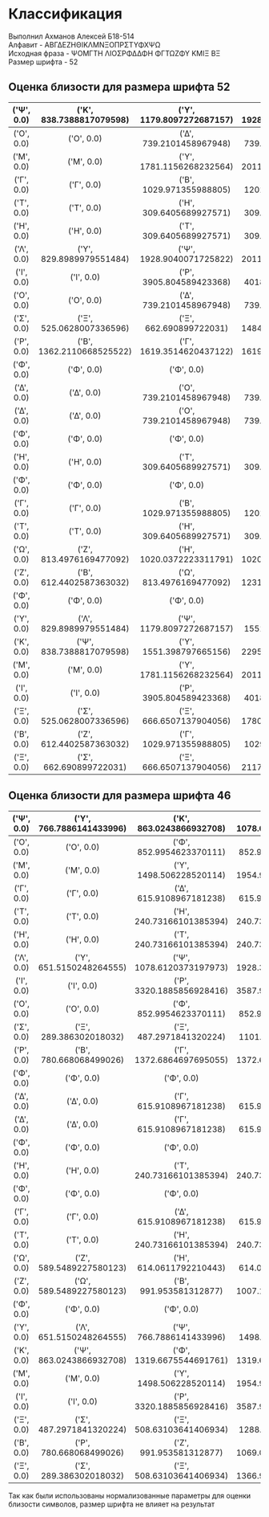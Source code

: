 



# Классификация
  
Выполнил Ахманов Алексей Б18-514  
Алфавит - AΒΓΔΕΖΗΘΙΚΛΜΝΞΟΠΡΣΤΥΦΧΨΩ  
Исходная фраза - ΨΟΜΓΤΗ ΛΙΟΣΡΦΔΔΦΗ ΦΓΤΩΖΦΥ ΚΜΙΞ ΒΞ  
Размер шрифта - 52
## Оценка близости для размера шрифта 52

|('Ψ', 0.0)|('Κ', 838.7388817079598)|('Υ', 1179.8097272687157)|('Λ', 1928.9040071725822)|('Τ', 2097.123676261921)|('Τ', 2097.123676261921)|('Φ', 2229.339948433058)|('Φ', 2229.339948433058)|('Φ', 2229.339948433058)|('Φ', 2229.339948433058)|('Η', 2366.1460915137377)|('Η', 2366.1460915137377)|('Μ', 2575.4267598445217)|('Μ', 2575.4267598445217)|('Δ', 2926.145704981164)|('Δ', 2926.145704981164)|('Ω', 3324.715604377829)|('Ο', 3453.2964135954157)|('Ο', 3453.2964135954157)|('Ζ', 4097.783288916891)|('Γ', 4195.961255050072)|('Γ', 4195.961255050072)|('Β', 4598.53550721087)|('Ξ', 5365.448100215762)|('Σ', 5402.464306392639)|('Ρ', 5766.650205625442)|('Ξ', 5987.1282162652515)|('Ι', 9459.572899461607)|('Ι', 9459.572899461607)|
| :---: | :---: | :---: | :---: | :---: | :---: | :---: | :---: | :---: | :---: | :---: | :---: | :---: | :---: | :---: | :---: | :---: | :---: | :---: | :---: | :---: | :---: | :---: | :---: | :---: | :---: | :---: | :---: | :---: |
|('Ο', 0.0)|('Ο', 0.0)|('Δ', 739.2101458967948)|('Δ', 739.2101458967948)|('Γ', 1201.551718190189)|('Γ', 1201.551718190189)|('Φ', 1228.572299407031)|('Φ', 1228.572299407031)|('Φ', 1228.572299407031)|('Φ', 1228.572299407031)|('Η', 1761.920292709571)|('Η', 1761.920292709571)|('Τ', 1763.868058017555)|('Τ', 1763.868058017555)|('Ω', 2053.1376499705066)|('Ζ', 2127.945316668155)|('Β', 2163.6597071388583)|('Ρ', 2735.5508976509886)|('Ψ', 3453.2964135954157)|('Σ', 3599.85188535468)|('Ξ', 3904.917432220396)|('Κ', 3905.116497176905)|('Ξ', 4255.07436939069)|('Υ', 4462.218693685325)|('Λ', 4928.190504234323)|('Μ', 6028.48116413253)|('Μ', 6028.48116413253)|('Ι', 6641.287225789028)|('Ι', 6641.287225789028)|
|('Μ', 0.0)|('Μ', 0.0)|('Υ', 1781.1156268232564)|('Λ', 2011.7199817680148)|('Κ', 2304.7918113705837)|('Ψ', 2575.4267598445217)|('Τ', 4560.9694686572775)|('Τ', 4560.9694686572775)|('Η', 4783.285156240234)|('Η', 4783.285156240234)|('Φ', 4802.87186662687)|('Φ', 4802.87186662687)|('Φ', 4802.87186662687)|('Φ', 4802.87186662687)|('Δ', 5479.080932951765)|('Δ', 5479.080932951765)|('Ω', 5612.421057450973)|('Ο', 6028.48116413253)|('Ο', 6028.48116413253)|('Ζ', 6423.646880219349)|('Γ', 6714.661363414461)|('Γ', 6714.661363414461)|('Β', 6982.6110016293915)|('Ξ', 7351.585877348068)|('Σ', 7515.427433501969)|('Ξ', 8013.121586957776)|('Ρ', 8235.433830062373)|('Ι', 11765.243235746224)|('Ι', 11765.243235746224)|
|('Γ', 0.0)|('Γ', 0.0)|('Β', 1029.971355988805)|('Ο', 1201.551718190189)|('Ο', 1201.551718190189)|('Ζ', 1231.4707783281874)|('Δ', 1304.7277891356916)|('Δ', 1304.7277891356916)|('Ω', 1613.651318063754)|('Ρ', 1619.3514620437122)|('Η', 1980.7838585572497)|('Η', 1980.7838585572497)|('Φ', 2069.8631540740075)|('Φ', 2069.8631540740075)|('Φ', 2069.8631540740075)|('Φ', 2069.8631540740075)|('Τ', 2160.8357144442675)|('Τ', 2160.8357144442675)|('Σ', 2512.656284962571)|('Ξ', 2890.1084239065276)|('Ξ', 3146.3944573181625)|('Ψ', 4195.961255050072)|('Κ', 4455.457243626801)|('Υ', 5309.7996686285205)|('Ι', 5497.313857555712)|('Ι', 5497.313857555712)|('Λ', 5876.618917659658)|('Μ', 6714.661363414461)|('Μ', 6714.661363414461)|
|('Τ', 0.0)|('Τ', 0.0)|('Η', 309.6405689927571)|('Η', 309.6405689927571)|('Φ', 837.5756399451021)|('Φ', 837.5756399451021)|('Φ', 837.5756399451021)|('Φ', 837.5756399451021)|('Δ', 1047.2424396549995)|('Δ', 1047.2424396549995)|('Ω', 1328.4491338876164)|('Ο', 1763.868058017555)|('Ο', 1763.868058017555)|('Ζ', 2033.3484243174964)|('Ψ', 2097.123676261921)|('Γ', 2160.8357144442675)|('Γ', 2160.8357144442675)|('Κ', 2295.2232973265895)|('Β', 2505.2642216895024)|('Υ', 3260.7030210523412)|('Σ', 3449.16256013452)|('Ξ', 3518.7999004239286)|('Ρ', 3684.073450410251)|('Λ', 3927.689052756559)|('Ξ', 4079.6726385778047)|('Μ', 4560.9694686572775)|('Μ', 4560.9694686572775)|('Ι', 7370.9721105215185)|('Ι', 7370.9721105215185)|
|('Η', 0.0)|('Η', 0.0)|('Τ', 309.6405689927571)|('Τ', 309.6405689927571)|('Ω', 1020.0372223311791)|('Δ', 1023.0837580248005)|('Δ', 1023.0837580248005)|('Φ', 1039.1151356045643)|('Φ', 1039.1151356045643)|('Φ', 1039.1151356045643)|('Φ', 1039.1151356045643)|('Ζ', 1740.4207798868804)|('Ο', 1761.920292709571)|('Ο', 1761.920292709571)|('Γ', 1980.7838585572497)|('Γ', 1980.7838585572497)|('Β', 2233.9318101343583)|('Ψ', 2366.1460915137377)|('Κ', 2494.2533339447286)|('Σ', 3141.5224434446827)|('Ξ', 3211.0652635902347)|('Ρ', 3452.1921513956277)|('Υ', 3538.3881297412363)|('Ξ', 3771.0884394900554)|('Λ', 4220.5064349971335)|('Μ', 4783.285156240234)|('Μ', 4783.285156240234)|('Ι', 7093.626968562301)|('Ι', 7093.626968562301)|
|('Λ', 0.0)|('Υ', 829.8989979551484)|('Ψ', 1928.9040071725822)|('Μ', 2011.7199817680148)|('Μ', 2011.7199817680148)|('Κ', 2381.211925102048)|('Φ', 3809.4478614214736)|('Φ', 3809.4478614214736)|('Φ', 3809.4478614214736)|('Φ', 3809.4478614214736)|('Τ', 3927.689052756559)|('Τ', 3927.689052756559)|('Η', 4220.5064349971335)|('Η', 4220.5064349971335)|('Δ', 4571.928475996685)|('Δ', 4571.928475996685)|('Ο', 4928.190504234323)|('Ο', 4928.190504234323)|('Ω', 5215.293613069821)|('Γ', 5876.618917659658)|('Γ', 5876.618917659658)|('Ζ', 5959.984353412656)|('Β', 6419.161210723213)|('Ξ', 7292.354915233214)|('Σ', 7315.468515036489)|('Ρ', 7489.798129548014)|('Ξ', 7909.4619607460645)|('Ι', 11282.97715562052)|('Ι', 11282.97715562052)|
|('Ι', 0.0)|('Ι', 0.0)|('Ρ', 3905.804589423368)|('Ξ', 4018.858159780197)|('Σ', 4336.987540221552)|('Ξ', 4654.735479353847)|('Β', 4866.958221543752)|('Ζ', 5369.060906520603)|('Γ', 5497.313857555712)|('Γ', 5497.313857555712)|('Ω', 6167.6401520315585)|('Ο', 6641.287225789028)|('Ο', 6641.287225789028)|('Δ', 6768.824627192614)|('Δ', 6768.824627192614)|('Η', 7093.626968562301)|('Η', 7093.626968562301)|('Τ', 7370.9721105215185)|('Τ', 7370.9721105215185)|('Φ', 7531.674625844648)|('Φ', 7531.674625844648)|('Φ', 7531.674625844648)|('Φ', 7531.674625844648)|('Ψ', 9459.572899461607)|('Κ', 9470.33308010613)|('Υ', 10630.81313473637)|('Λ', 11282.97715562052)|('Μ', 11765.243235746224)|('Μ', 11765.243235746224)|
|('Ο', 0.0)|('Ο', 0.0)|('Δ', 739.2101458967948)|('Δ', 739.2101458967948)|('Γ', 1201.551718190189)|('Γ', 1201.551718190189)|('Φ', 1228.572299407031)|('Φ', 1228.572299407031)|('Φ', 1228.572299407031)|('Φ', 1228.572299407031)|('Η', 1761.920292709571)|('Η', 1761.920292709571)|('Τ', 1763.868058017555)|('Τ', 1763.868058017555)|('Ω', 2053.1376499705066)|('Ζ', 2127.945316668155)|('Β', 2163.6597071388583)|('Ρ', 2735.5508976509886)|('Ψ', 3453.2964135954157)|('Σ', 3599.85188535468)|('Ξ', 3904.917432220396)|('Κ', 3905.116497176905)|('Ξ', 4255.07436939069)|('Υ', 4462.218693685325)|('Λ', 4928.190504234323)|('Μ', 6028.48116413253)|('Μ', 6028.48116413253)|('Ι', 6641.287225789028)|('Ι', 6641.287225789028)|
|('Σ', 0.0)|('Ξ', 525.0628007336596)|('Ξ', 662.690899722031)|('Β', 1484.7762931561526)|('Ζ', 1529.9186523166468)|('Ω', 2121.8346868961908)|('Ρ', 2178.574204227244)|('Γ', 2512.656284962571)|('Γ', 2512.656284962571)|('Η', 3141.5224434446827)|('Η', 3141.5224434446827)|('Δ', 3292.448890603993)|('Δ', 3292.448890603993)|('Τ', 3449.16256013452)|('Τ', 3449.16256013452)|('Ο', 3599.85188535468)|('Ο', 3599.85188535468)|('Φ', 3924.398796365003)|('Φ', 3924.398796365003)|('Φ', 3924.398796365003)|('Φ', 3924.398796365003)|('Ι', 4336.987540221552)|('Ι', 4336.987540221552)|('Κ', 5261.208474513709)|('Ψ', 5402.464306392639)|('Υ', 6578.3256303804355)|('Λ', 7315.468515036489)|('Μ', 7515.427433501969)|('Μ', 7515.427433501969)|
|('Ρ', 0.0)|('Β', 1362.2110668525522)|('Γ', 1619.3514620437122)|('Γ', 1619.3514620437122)|('Ζ', 1973.7917740014443)|('Σ', 2178.574204227244)|('Ξ', 2585.8727458296926)|('Ξ', 2698.941154666198)|('Ο', 2735.5508976509886)|('Ο', 2735.5508976509886)|('Ω', 2741.799946746771)|('Δ', 2920.6244605282377)|('Δ', 2920.6244605282377)|('Η', 3452.1921513956277)|('Η', 3452.1921513956277)|('Τ', 3684.073450410251)|('Τ', 3684.073450410251)|('Φ', 3687.0394638394923)|('Φ', 3687.0394638394923)|('Φ', 3687.0394638394923)|('Φ', 3687.0394638394923)|('Ι', 3905.804589423368)|('Ι', 3905.804589423368)|('Ψ', 5766.650205625442)|('Κ', 5942.7572710279865)|('Υ', 6902.716176350815)|('Λ', 7489.798129548014)|('Μ', 8235.433830062373)|('Μ', 8235.433830062373)|
|('Φ', 0.0)|('Φ', 0.0)|('Φ', 0.0)|('Φ', 0.0)|('Δ', 767.5108679753587)|('Δ', 767.5108679753587)|('Τ', 837.5756399451021)|('Τ', 837.5756399451021)|('Η', 1039.1151356045643)|('Η', 1039.1151356045643)|('Ο', 1228.572299407031)|('Ο', 1228.572299407031)|('Ω', 1896.7849986170447)|('Γ', 2069.8631540740075)|('Γ', 2069.8631540740075)|('Ψ', 2229.339948433058)|('Ζ', 2408.569552485567)|('Κ', 2690.550092785903)|('Β', 2730.5324943767687)|('Υ', 3276.075349707403)|('Ρ', 3687.0394638394923)|('Λ', 3809.4478614214736)|('Σ', 3924.398796365003)|('Ξ', 4083.7527256227813)|('Ξ', 4580.307911084024)|('Μ', 4802.87186662687)|('Μ', 4802.87186662687)|('Ι', 7531.674625844648)|('Ι', 7531.674625844648)|
|('Δ', 0.0)|('Δ', 0.0)|('Ο', 739.2101458967948)|('Ο', 739.2101458967948)|('Φ', 767.5108679753587)|('Φ', 767.5108679753587)|('Φ', 767.5108679753587)|('Φ', 767.5108679753587)|('Η', 1023.0837580248005)|('Η', 1023.0837580248005)|('Τ', 1047.2424396549995)|('Τ', 1047.2424396549995)|('Γ', 1304.7277891356916)|('Γ', 1304.7277891356916)|('Ω', 1451.36674070363)|('Ζ', 1762.8554744760547)|('Β', 2003.2458145136595)|('Ρ', 2920.6244605282377)|('Ψ', 2926.145704981164)|('Κ', 3278.155206907533)|('Σ', 3292.448890603993)|('Ξ', 3514.865879914485)|('Ξ', 3954.8140774633216)|('Υ', 4015.6652560572825)|('Λ', 4571.928475996685)|('Μ', 5479.080932951765)|('Μ', 5479.080932951765)|('Ι', 6768.824627192614)|('Ι', 6768.824627192614)|
|('Δ', 0.0)|('Δ', 0.0)|('Ο', 739.2101458967948)|('Ο', 739.2101458967948)|('Φ', 767.5108679753587)|('Φ', 767.5108679753587)|('Φ', 767.5108679753587)|('Φ', 767.5108679753587)|('Η', 1023.0837580248005)|('Η', 1023.0837580248005)|('Τ', 1047.2424396549995)|('Τ', 1047.2424396549995)|('Γ', 1304.7277891356916)|('Γ', 1304.7277891356916)|('Ω', 1451.36674070363)|('Ζ', 1762.8554744760547)|('Β', 2003.2458145136595)|('Ρ', 2920.6244605282377)|('Ψ', 2926.145704981164)|('Κ', 3278.155206907533)|('Σ', 3292.448890603993)|('Ξ', 3514.865879914485)|('Ξ', 3954.8140774633216)|('Υ', 4015.6652560572825)|('Λ', 4571.928475996685)|('Μ', 5479.080932951765)|('Μ', 5479.080932951765)|('Ι', 6768.824627192614)|('Ι', 6768.824627192614)|
|('Φ', 0.0)|('Φ', 0.0)|('Φ', 0.0)|('Φ', 0.0)|('Δ', 767.5108679753587)|('Δ', 767.5108679753587)|('Τ', 837.5756399451021)|('Τ', 837.5756399451021)|('Η', 1039.1151356045643)|('Η', 1039.1151356045643)|('Ο', 1228.572299407031)|('Ο', 1228.572299407031)|('Ω', 1896.7849986170447)|('Γ', 2069.8631540740075)|('Γ', 2069.8631540740075)|('Ψ', 2229.339948433058)|('Ζ', 2408.569552485567)|('Κ', 2690.550092785903)|('Β', 2730.5324943767687)|('Υ', 3276.075349707403)|('Ρ', 3687.0394638394923)|('Λ', 3809.4478614214736)|('Σ', 3924.398796365003)|('Ξ', 4083.7527256227813)|('Ξ', 4580.307911084024)|('Μ', 4802.87186662687)|('Μ', 4802.87186662687)|('Ι', 7531.674625844648)|('Ι', 7531.674625844648)|
|('Η', 0.0)|('Η', 0.0)|('Τ', 309.6405689927571)|('Τ', 309.6405689927571)|('Ω', 1020.0372223311791)|('Δ', 1023.0837580248005)|('Δ', 1023.0837580248005)|('Φ', 1039.1151356045643)|('Φ', 1039.1151356045643)|('Φ', 1039.1151356045643)|('Φ', 1039.1151356045643)|('Ζ', 1740.4207798868804)|('Ο', 1761.920292709571)|('Ο', 1761.920292709571)|('Γ', 1980.7838585572497)|('Γ', 1980.7838585572497)|('Β', 2233.9318101343583)|('Ψ', 2366.1460915137377)|('Κ', 2494.2533339447286)|('Σ', 3141.5224434446827)|('Ξ', 3211.0652635902347)|('Ρ', 3452.1921513956277)|('Υ', 3538.3881297412363)|('Ξ', 3771.0884394900554)|('Λ', 4220.5064349971335)|('Μ', 4783.285156240234)|('Μ', 4783.285156240234)|('Ι', 7093.626968562301)|('Ι', 7093.626968562301)|
|('Φ', 0.0)|('Φ', 0.0)|('Φ', 0.0)|('Φ', 0.0)|('Δ', 767.5108679753587)|('Δ', 767.5108679753587)|('Τ', 837.5756399451021)|('Τ', 837.5756399451021)|('Η', 1039.1151356045643)|('Η', 1039.1151356045643)|('Ο', 1228.572299407031)|('Ο', 1228.572299407031)|('Ω', 1896.7849986170447)|('Γ', 2069.8631540740075)|('Γ', 2069.8631540740075)|('Ψ', 2229.339948433058)|('Ζ', 2408.569552485567)|('Κ', 2690.550092785903)|('Β', 2730.5324943767687)|('Υ', 3276.075349707403)|('Ρ', 3687.0394638394923)|('Λ', 3809.4478614214736)|('Σ', 3924.398796365003)|('Ξ', 4083.7527256227813)|('Ξ', 4580.307911084024)|('Μ', 4802.87186662687)|('Μ', 4802.87186662687)|('Ι', 7531.674625844648)|('Ι', 7531.674625844648)|
|('Γ', 0.0)|('Γ', 0.0)|('Β', 1029.971355988805)|('Ο', 1201.551718190189)|('Ο', 1201.551718190189)|('Ζ', 1231.4707783281874)|('Δ', 1304.7277891356916)|('Δ', 1304.7277891356916)|('Ω', 1613.651318063754)|('Ρ', 1619.3514620437122)|('Η', 1980.7838585572497)|('Η', 1980.7838585572497)|('Φ', 2069.8631540740075)|('Φ', 2069.8631540740075)|('Φ', 2069.8631540740075)|('Φ', 2069.8631540740075)|('Τ', 2160.8357144442675)|('Τ', 2160.8357144442675)|('Σ', 2512.656284962571)|('Ξ', 2890.1084239065276)|('Ξ', 3146.3944573181625)|('Ψ', 4195.961255050072)|('Κ', 4455.457243626801)|('Υ', 5309.7996686285205)|('Ι', 5497.313857555712)|('Ι', 5497.313857555712)|('Λ', 5876.618917659658)|('Μ', 6714.661363414461)|('Μ', 6714.661363414461)|
|('Τ', 0.0)|('Τ', 0.0)|('Η', 309.6405689927571)|('Η', 309.6405689927571)|('Φ', 837.5756399451021)|('Φ', 837.5756399451021)|('Φ', 837.5756399451021)|('Φ', 837.5756399451021)|('Δ', 1047.2424396549995)|('Δ', 1047.2424396549995)|('Ω', 1328.4491338876164)|('Ο', 1763.868058017555)|('Ο', 1763.868058017555)|('Ζ', 2033.3484243174964)|('Ψ', 2097.123676261921)|('Γ', 2160.8357144442675)|('Γ', 2160.8357144442675)|('Κ', 2295.2232973265895)|('Β', 2505.2642216895024)|('Υ', 3260.7030210523412)|('Σ', 3449.16256013452)|('Ξ', 3518.7999004239286)|('Ρ', 3684.073450410251)|('Λ', 3927.689052756559)|('Ξ', 4079.6726385778047)|('Μ', 4560.9694686572775)|('Μ', 4560.9694686572775)|('Ι', 7370.9721105215185)|('Ι', 7370.9721105215185)|
|('Ω', 0.0)|('Ζ', 813.4976169477092)|('Η', 1020.0372223311791)|('Η', 1020.0372223311791)|('Τ', 1328.4491338876164)|('Τ', 1328.4491338876164)|('Β', 1401.3917343944204)|('Δ', 1451.36674070363)|('Δ', 1451.36674070363)|('Γ', 1613.651318063754)|('Γ', 1613.651318063754)|('Φ', 1896.7849986170447)|('Φ', 1896.7849986170447)|('Φ', 1896.7849986170447)|('Φ', 1896.7849986170447)|('Ο', 2053.1376499705066)|('Ο', 2053.1376499705066)|('Σ', 2121.8346868961908)|('Ξ', 2206.2612137876954)|('Ρ', 2741.799946746771)|('Ξ', 2752.1244732248165)|('Κ', 3309.4645655473023)|('Ψ', 3324.715604377829)|('Υ', 4504.330585386012)|('Λ', 5215.293613069821)|('Μ', 5612.421057450973)|('Μ', 5612.421057450973)|('Ι', 6167.6401520315585)|('Ι', 6167.6401520315585)|
|('Ζ', 0.0)|('Β', 612.4402587363032)|('Ω', 813.4976169477092)|('Γ', 1231.4707783281874)|('Γ', 1231.4707783281874)|('Σ', 1529.9186523166468)|('Η', 1740.4207798868804)|('Η', 1740.4207798868804)|('Δ', 1762.8554744760547)|('Δ', 1762.8554744760547)|('Ξ', 1780.1958471039009)|('Ρ', 1973.7917740014443)|('Τ', 2033.3484243174964)|('Τ', 2033.3484243174964)|('Ο', 2127.945316668155)|('Ο', 2127.945316668155)|('Ξ', 2192.0572933952203)|('Φ', 2408.569552485567)|('Φ', 2408.569552485567)|('Φ', 2408.569552485567)|('Φ', 2408.569552485567)|('Ψ', 4097.783288916891)|('Κ', 4119.623907416407)|('Υ', 5274.332238545902)|('Ι', 5369.060906520603)|('Ι', 5369.060906520603)|('Λ', 5959.984353412656)|('Μ', 6423.646880219349)|('Μ', 6423.646880219349)|
|('Φ', 0.0)|('Φ', 0.0)|('Φ', 0.0)|('Φ', 0.0)|('Δ', 767.5108679753587)|('Δ', 767.5108679753587)|('Τ', 837.5756399451021)|('Τ', 837.5756399451021)|('Η', 1039.1151356045643)|('Η', 1039.1151356045643)|('Ο', 1228.572299407031)|('Ο', 1228.572299407031)|('Ω', 1896.7849986170447)|('Γ', 2069.8631540740075)|('Γ', 2069.8631540740075)|('Ψ', 2229.339948433058)|('Ζ', 2408.569552485567)|('Κ', 2690.550092785903)|('Β', 2730.5324943767687)|('Υ', 3276.075349707403)|('Ρ', 3687.0394638394923)|('Λ', 3809.4478614214736)|('Σ', 3924.398796365003)|('Ξ', 4083.7527256227813)|('Ξ', 4580.307911084024)|('Μ', 4802.87186662687)|('Μ', 4802.87186662687)|('Ι', 7531.674625844648)|('Ι', 7531.674625844648)|
|('Υ', 0.0)|('Λ', 829.8989979551484)|('Ψ', 1179.8097272687157)|('Κ', 1551.398797665156)|('Μ', 1781.1156268232564)|('Μ', 1781.1156268232564)|('Τ', 3260.7030210523412)|('Τ', 3260.7030210523412)|('Φ', 3276.075349707403)|('Φ', 3276.075349707403)|('Φ', 3276.075349707403)|('Φ', 3276.075349707403)|('Η', 3538.3881297412363)|('Η', 3538.3881297412363)|('Δ', 4015.6652560572825)|('Δ', 4015.6652560572825)|('Ο', 4462.218693685325)|('Ο', 4462.218693685325)|('Ω', 4504.330585386012)|('Ζ', 5274.332238545902)|('Γ', 5309.7996686285205)|('Γ', 5309.7996686285205)|('Β', 5765.806736949271)|('Ξ', 6528.484102961053)|('Σ', 6578.3256303804355)|('Ρ', 6902.716176350815)|('Ξ', 7156.707087734776)|('Ι', 10630.81313473637)|('Ι', 10630.81313473637)|
|('Κ', 0.0)|('Ψ', 838.7388817079598)|('Υ', 1551.398797665156)|('Τ', 2295.2232973265895)|('Τ', 2295.2232973265895)|('Μ', 2304.7918113705837)|('Μ', 2304.7918113705837)|('Λ', 2381.211925102048)|('Η', 2494.2533339447286)|('Η', 2494.2533339447286)|('Φ', 2690.550092785903)|('Φ', 2690.550092785903)|('Φ', 2690.550092785903)|('Φ', 2690.550092785903)|('Δ', 3278.155206907533)|('Δ', 3278.155206907533)|('Ω', 3309.4645655473023)|('Ο', 3905.116497176905)|('Ο', 3905.116497176905)|('Ζ', 4119.623907416407)|('Γ', 4455.457243626801)|('Γ', 4455.457243626801)|('Β', 4678.324925641591)|('Ξ', 5143.854673470591)|('Σ', 5261.208474513709)|('Ξ', 5793.972531564778)|('Ρ', 5942.7572710279865)|('Ι', 9470.33308010613)|('Ι', 9470.33308010613)|
|('Μ', 0.0)|('Μ', 0.0)|('Υ', 1781.1156268232564)|('Λ', 2011.7199817680148)|('Κ', 2304.7918113705837)|('Ψ', 2575.4267598445217)|('Τ', 4560.9694686572775)|('Τ', 4560.9694686572775)|('Η', 4783.285156240234)|('Η', 4783.285156240234)|('Φ', 4802.87186662687)|('Φ', 4802.87186662687)|('Φ', 4802.87186662687)|('Φ', 4802.87186662687)|('Δ', 5479.080932951765)|('Δ', 5479.080932951765)|('Ω', 5612.421057450973)|('Ο', 6028.48116413253)|('Ο', 6028.48116413253)|('Ζ', 6423.646880219349)|('Γ', 6714.661363414461)|('Γ', 6714.661363414461)|('Β', 6982.6110016293915)|('Ξ', 7351.585877348068)|('Σ', 7515.427433501969)|('Ξ', 8013.121586957776)|('Ρ', 8235.433830062373)|('Ι', 11765.243235746224)|('Ι', 11765.243235746224)|
|('Ι', 0.0)|('Ι', 0.0)|('Ρ', 3905.804589423368)|('Ξ', 4018.858159780197)|('Σ', 4336.987540221552)|('Ξ', 4654.735479353847)|('Β', 4866.958221543752)|('Ζ', 5369.060906520603)|('Γ', 5497.313857555712)|('Γ', 5497.313857555712)|('Ω', 6167.6401520315585)|('Ο', 6641.287225789028)|('Ο', 6641.287225789028)|('Δ', 6768.824627192614)|('Δ', 6768.824627192614)|('Η', 7093.626968562301)|('Η', 7093.626968562301)|('Τ', 7370.9721105215185)|('Τ', 7370.9721105215185)|('Φ', 7531.674625844648)|('Φ', 7531.674625844648)|('Φ', 7531.674625844648)|('Φ', 7531.674625844648)|('Ψ', 9459.572899461607)|('Κ', 9470.33308010613)|('Υ', 10630.81313473637)|('Λ', 11282.97715562052)|('Μ', 11765.243235746224)|('Μ', 11765.243235746224)|
|('Ξ', 0.0)|('Σ', 525.0628007336596)|('Ξ', 666.6507137904056)|('Ζ', 1780.1958471039009)|('Β', 1884.8628677603215)|('Ω', 2206.2612137876954)|('Ρ', 2698.941154666198)|('Γ', 2890.1084239065276)|('Γ', 2890.1084239065276)|('Η', 3211.0652635902347)|('Η', 3211.0652635902347)|('Δ', 3514.865879914485)|('Δ', 3514.865879914485)|('Τ', 3518.7999004239286)|('Τ', 3518.7999004239286)|('Ο', 3904.917432220396)|('Ο', 3904.917432220396)|('Φ', 4083.7527256227813)|('Φ', 4083.7527256227813)|('Φ', 4083.7527256227813)|('Φ', 4083.7527256227813)|('Ι', 4654.735479353847)|('Ι', 4654.735479353847)|('Κ', 5143.854673470591)|('Ψ', 5365.448100215762)|('Υ', 6528.484102961053)|('Λ', 7292.354915233214)|('Μ', 7351.585877348068)|('Μ', 7351.585877348068)|
|('Β', 0.0)|('Ζ', 612.4402587363032)|('Γ', 1029.971355988805)|('Γ', 1029.971355988805)|('Ρ', 1362.2110668525522)|('Ω', 1401.3917343944204)|('Σ', 1484.7762931561526)|('Ξ', 1884.8628677603215)|('Δ', 2003.2458145136595)|('Δ', 2003.2458145136595)|('Ξ', 2117.7290088803024)|('Ο', 2163.6597071388583)|('Ο', 2163.6597071388583)|('Η', 2233.9318101343583)|('Η', 2233.9318101343583)|('Τ', 2505.2642216895024)|('Τ', 2505.2642216895024)|('Φ', 2730.5324943767687)|('Φ', 2730.5324943767687)|('Φ', 2730.5324943767687)|('Φ', 2730.5324943767687)|('Ψ', 4598.53550721087)|('Κ', 4678.324925641591)|('Ι', 4866.958221543752)|('Ι', 4866.958221543752)|('Υ', 5765.806736949271)|('Λ', 6419.161210723213)|('Μ', 6982.6110016293915)|('Μ', 6982.6110016293915)|
|('Ξ', 0.0)|('Σ', 662.690899722031)|('Ξ', 666.6507137904056)|('Β', 2117.7290088803024)|('Ζ', 2192.0572933952203)|('Ρ', 2585.8727458296926)|('Ω', 2752.1244732248165)|('Γ', 3146.3944573181625)|('Γ', 3146.3944573181625)|('Η', 3771.0884394900554)|('Η', 3771.0884394900554)|('Δ', 3954.8140774633216)|('Δ', 3954.8140774633216)|('Ι', 4018.858159780197)|('Ι', 4018.858159780197)|('Τ', 4079.6726385778047)|('Τ', 4079.6726385778047)|('Ο', 4255.07436939069)|('Ο', 4255.07436939069)|('Φ', 4580.307911084024)|('Φ', 4580.307911084024)|('Φ', 4580.307911084024)|('Φ', 4580.307911084024)|('Κ', 5793.972531564778)|('Ψ', 5987.1282162652515)|('Υ', 7156.707087734776)|('Λ', 7909.4619607460645)|('Μ', 8013.121586957776)|('Μ', 8013.121586957776)|

## Оценка близости для размера шрифта 46

|('Ψ', 0.0)|('Υ', 766.7886141433996)|('Κ', 863.0243866932708)|('Λ', 1078.6120373197973)|('Φ', 1396.6013791333498)|('Φ', 1396.6013791333498)|('Φ', 1396.6013791333498)|('Φ', 1396.6013791333498)|('Μ', 1954.9778358513956)|('Μ', 1954.9778358513956)|('Η', 2054.913790088609)|('Η', 2054.913790088609)|('Τ', 2171.0047965993426)|('Τ', 2171.0047965993426)|('Ο', 2220.12094348744)|('Ο', 2220.12094348744)|('Ω', 2625.454239487727)|('Δ', 2830.085951790301)|('Δ', 2830.085951790301)|('Ζ', 3179.153173930888)|('Γ', 3414.0104644373932)|('Γ', 3414.0104644373932)|('Ξ', 4018.2990148315603)|('Β', 4122.174069122851)|('Σ', 4280.317049038899)|('Ξ', 4478.658902202155)|('Ρ', 4724.877149526057)|('Ι', 7818.388016550083)|('Ι', 7818.388016550083)|
| :---: | :---: | :---: | :---: | :---: | :---: | :---: | :---: | :---: | :---: | :---: | :---: | :---: | :---: | :---: | :---: | :---: | :---: | :---: | :---: | :---: | :---: | :---: | :---: | :---: | :---: | :---: | :---: | :---: |
|('Ο', 0.0)|('Ο', 0.0)|('Φ', 852.9954623370111)|('Φ', 852.9954623370111)|('Φ', 852.9954623370111)|('Φ', 852.9954623370111)|('Δ', 945.165108293578)|('Δ', 945.165108293578)|('Τ', 1136.9526576018202)|('Τ', 1136.9526576018202)|('Η', 1318.6421670251511)|('Η', 1318.6421670251511)|('Γ', 1534.6592582921728)|('Γ', 1534.6592582921728)|('Ω', 1749.25988334799)|('Ζ', 1949.81423409932)|('Κ', 2147.278595796633)|('Ψ', 2220.12094348744)|('Λ', 2541.0190362008666)|('Β', 2543.4877224853235)|('Υ', 2784.120444112448)|('Ρ', 2896.9195438817655)|('Ξ', 3215.172479831833)|('Σ', 3219.612414644491)|('Ξ', 3496.4154930972286)|('Μ', 4170.81250495008)|('Μ', 4170.81250495008)|('Ι', 6201.6800735483475)|('Ι', 6201.6800735483475)|
|('Μ', 0.0)|('Μ', 0.0)|('Υ', 1498.506228520114)|('Ψ', 1954.9778358513956)|('Λ', 2069.921501758757)|('Κ', 2406.8424248541896)|('Φ', 3351.0110259016674)|('Φ', 3351.0110259016674)|('Φ', 3351.0110259016674)|('Φ', 3351.0110259016674)|('Η', 3869.109006125015)|('Η', 3869.109006125015)|('Τ', 4030.1393958529857)|('Τ', 4030.1393958529857)|('Ο', 4170.81250495008)|('Ο', 4170.81250495008)|('Ω', 4360.361693371519)|('Δ', 4762.367837541357)|('Δ', 4762.367837541357)|('Ζ', 4946.037063903835)|('Γ', 5326.640521825271)|('Γ', 5326.640521825271)|('Ξ', 5524.80038907886)|('Σ', 5878.559225580723)|('Β', 5928.578856562075)|('Ξ', 6024.124113289456)|('Ρ', 6589.402491743362)|('Ι', 9530.509436007662)|('Ι', 9530.509436007662)|
|('Γ', 0.0)|('Γ', 0.0)|('Δ', 615.9108967181238)|('Δ', 615.9108967181238)|('Ζ', 1007.1714351201393)|('Β', 1069.0878968210177)|('Τ', 1327.392316376681)|('Τ', 1327.392316376681)|('Ω', 1350.6689892152938)|('Ρ', 1372.6864697695055)|('Ο', 1534.6592582921728)|('Ο', 1534.6592582921728)|('Η', 1535.4929206558088)|('Η', 1535.4929206558088)|('Σ', 1992.7114381125339)|('Φ', 2077.111398017675)|('Φ', 2077.111398017675)|('Φ', 2077.111398017675)|('Φ', 2077.111398017675)|('Ξ', 2178.7814192189676)|('Ξ', 2281.6603395538395)|('Κ', 2985.6146196030254)|('Ψ', 3414.0104644373932)|('Λ', 3984.43642830942)|('Υ', 4102.33875460634)|('Ι', 4667.206618180755)|('Ι', 4667.206618180755)|('Μ', 5326.640521825271)|('Μ', 5326.640521825271)|
|('Τ', 0.0)|('Τ', 0.0)|('Η', 240.73166101385394)|('Η', 240.73166101385394)|('Ω', 654.0164470451958)|('Δ', 877.5911615907966)|('Δ', 877.5911615907966)|('Φ', 1036.2161600232494)|('Φ', 1036.2161600232494)|('Φ', 1036.2161600232494)|('Φ', 1036.2161600232494)|('Ζ', 1062.0656267650545)|('Ο', 1136.9526576018202)|('Ο', 1136.9526576018202)|('Γ', 1327.392316376681)|('Γ', 1327.392316376681)|('Κ', 1660.9273871486391)|('Β', 1955.681063833511)|('Ψ', 2171.0047965993426)|('Ξ', 2191.3181659627403)|('Σ', 2300.8765618277407)|('Ξ', 2551.4004791831276)|('Ρ', 2563.8961367146285)|('Υ', 2906.4702919801216)|('Λ', 2918.516352615831)|('Μ', 4030.1393958529857)|('Μ', 4030.1393958529857)|('Ι', 5672.306842635015)|('Ι', 5672.306842635015)|
|('Η', 0.0)|('Η', 0.0)|('Τ', 240.73166101385394)|('Τ', 240.73166101385394)|('Ω', 614.0611792210443)|('Φ', 1061.7068532123433)|('Φ', 1061.7068532123433)|('Φ', 1061.7068532123433)|('Φ', 1061.7068532123433)|('Δ', 1114.3910895855067)|('Δ', 1114.3910895855067)|('Ζ', 1126.5966302934385)|('Ο', 1318.6421670251511)|('Ο', 1318.6421670251511)|('Κ', 1476.9226821863167)|('Γ', 1535.4929206558088)|('Γ', 1535.4929206558088)|('Ψ', 2054.913790088609)|('Β', 2073.863177913394)|('Ξ', 2145.869610961652)|('Σ', 2305.464850994878)|('Ξ', 2540.413335646603)|('Ρ', 2721.4306915011643)|('Υ', 2806.537332355499)|('Λ', 2870.0359981671286)|('Μ', 3869.109006125015)|('Μ', 3869.109006125015)|('Ι', 5764.6907196987295)|('Ι', 5764.6907196987295)|
|('Λ', 0.0)|('Υ', 651.5150248264555)|('Ψ', 1078.6120373197973)|('Φ', 1928.3952577951009)|('Φ', 1928.3952577951009)|('Φ', 1928.3952577951009)|('Φ', 1928.3952577951009)|('Κ', 1931.491980749008)|('Μ', 2069.921501758757)|('Μ', 2069.921501758757)|('Ο', 2541.0190362008666)|('Ο', 2541.0190362008666)|('Η', 2870.0359981671286)|('Η', 2870.0359981671286)|('Τ', 2918.516352615831)|('Τ', 2918.516352615831)|('Δ', 3369.337512515211)|('Δ', 3369.337512515211)|('Ω', 3479.2142768638487)|('Ζ', 3978.10623294314)|('Γ', 3984.43642830942)|('Γ', 3984.43642830942)|('Β', 4845.556143514014)|('Ξ', 4960.691753210158)|('Σ', 5169.892908956627)|('Ρ', 5351.164493537905)|('Ξ', 5392.60828817368)|('Ι', 8573.972065122303)|('Ι', 8573.972065122303)|
|('Ι', 0.0)|('Ι', 0.0)|('Ρ', 3320.1885856928416)|('Ξ', 3587.9057532459033)|('Σ', 3678.0200139394)|('Β', 3728.556225986885)|('Ξ', 4094.885056812865)|('Ζ', 4639.27466947804)|('Γ', 4667.206618180755)|('Γ', 4667.206618180755)|('Ω', 5202.156939958826)|('Δ', 5269.366029205279)|('Δ', 5269.366029205279)|('Τ', 5672.306842635015)|('Τ', 5672.306842635015)|('Η', 5764.6907196987295)|('Η', 5764.6907196987295)|('Ο', 6201.6800735483475)|('Ο', 6201.6800735483475)|('Φ', 6647.902329249575)|('Φ', 6647.902329249575)|('Φ', 6647.902329249575)|('Φ', 6647.902329249575)|('Κ', 7143.519148083563)|('Ψ', 7818.388016550083)|('Υ', 8570.648603374357)|('Λ', 8573.972065122303)|('Μ', 9530.509436007662)|('Μ', 9530.509436007662)|
|('Ο', 0.0)|('Ο', 0.0)|('Φ', 852.9954623370111)|('Φ', 852.9954623370111)|('Φ', 852.9954623370111)|('Φ', 852.9954623370111)|('Δ', 945.165108293578)|('Δ', 945.165108293578)|('Τ', 1136.9526576018202)|('Τ', 1136.9526576018202)|('Η', 1318.6421670251511)|('Η', 1318.6421670251511)|('Γ', 1534.6592582921728)|('Γ', 1534.6592582921728)|('Ω', 1749.25988334799)|('Ζ', 1949.81423409932)|('Κ', 2147.278595796633)|('Ψ', 2220.12094348744)|('Λ', 2541.0190362008666)|('Β', 2543.4877224853235)|('Υ', 2784.120444112448)|('Ρ', 2896.9195438817655)|('Ξ', 3215.172479831833)|('Σ', 3219.612414644491)|('Ξ', 3496.4154930972286)|('Μ', 4170.81250495008)|('Μ', 4170.81250495008)|('Ι', 6201.6800735483475)|('Ι', 6201.6800735483475)|
|('Σ', 0.0)|('Ξ', 289.386302018032)|('Ξ', 487.2971841320224)|('Β', 1101.524280565295)|('Ζ', 1276.907644898538)|('Ω', 1692.3159159112781)|('Ρ', 1724.414034952132)|('Γ', 1992.7114381125339)|('Γ', 1992.7114381125339)|('Τ', 2300.8765618277407)|('Τ', 2300.8765618277407)|('Η', 2305.464850994878)|('Η', 2305.464850994878)|('Δ', 2347.6462238893346)|('Δ', 2347.6462238893346)|('Ο', 3219.612414644491)|('Ο', 3219.612414644491)|('Φ', 3336.018739526028)|('Φ', 3336.018739526028)|('Φ', 3336.018739526028)|('Φ', 3336.018739526028)|('Κ', 3529.6643629400014)|('Ι', 3678.0200139394)|('Ι', 3678.0200139394)|('Ψ', 4280.317049038899)|('Υ', 5046.5845389018605)|('Λ', 5169.892908956627)|('Μ', 5878.559225580723)|('Μ', 5878.559225580723)|
|('Ρ', 0.0)|('Β', 780.668068499026)|('Γ', 1372.6864697695055)|('Γ', 1372.6864697695055)|('Ζ', 1723.8091464905779)|('Σ', 1724.414034952132)|('Ξ', 1936.9713420002336)|('Δ', 1987.5506069982016)|('Δ', 1987.5506069982016)|('Ξ', 2155.5834741666486)|('Ω', 2299.3376441989653)|('Τ', 2563.8961367146285)|('Τ', 2563.8961367146285)|('Η', 2721.4306915011643)|('Η', 2721.4306915011643)|('Ο', 2896.9195438817655)|('Ο', 2896.9195438817655)|('Ι', 3320.1885856928416)|('Ι', 3320.1885856928416)|('Φ', 3432.1221996517647)|('Φ', 3432.1221996517647)|('Φ', 3432.1221996517647)|('Φ', 3432.1221996517647)|('Κ', 4195.777201081208)|('Ψ', 4724.877149526057)|('Λ', 5351.164493537905)|('Υ', 5438.79147269528)|('Μ', 6589.402491743362)|('Μ', 6589.402491743362)|
|('Φ', 0.0)|('Φ', 0.0)|('Φ', 0.0)|('Φ', 0.0)|('Ο', 852.9954623370111)|('Ο', 852.9954623370111)|('Τ', 1036.2161600232494)|('Τ', 1036.2161600232494)|('Η', 1061.7068532123433)|('Η', 1061.7068532123433)|('Κ', 1319.6675544691761)|('Ψ', 1396.6013791333498)|('Δ', 1469.99783391836)|('Δ', 1469.99783391836)|('Ω', 1663.9083893102738)|('Λ', 1928.3952577951009)|('Υ', 2033.7415876587272)|('Γ', 2077.111398017675)|('Γ', 2077.111398017675)|('Ζ', 2091.0916891439647)|('Β', 2919.8106527651707)|('Ξ', 3204.95421198289)|('Σ', 3336.018739526028)|('Μ', 3351.0110259016674)|('Μ', 3351.0110259016674)|('Ρ', 3432.1221996517647)|('Ξ', 3583.459914080781)|('Ι', 6647.902329249575)|('Ι', 6647.902329249575)|
|('Δ', 0.0)|('Δ', 0.0)|('Γ', 615.9108967181238)|('Γ', 615.9108967181238)|('Τ', 877.5911615907966)|('Τ', 877.5911615907966)|('Ο', 945.165108293578)|('Ο', 945.165108293578)|('Η', 1114.3910895855067)|('Η', 1114.3910895855067)|('Ζ', 1133.1941890624018)|('Ω', 1184.3959336603264)|('Φ', 1469.99783391836)|('Φ', 1469.99783391836)|('Φ', 1469.99783391836)|('Φ', 1469.99783391836)|('Β', 1599.2238428367323)|('Ρ', 1987.5506069982016)|('Σ', 2347.6462238893346)|('Ξ', 2420.4025357029436)|('Κ', 2473.4145761244686)|('Ξ', 2633.0386313698455)|('Ψ', 2830.085951790301)|('Λ', 3369.337512515211)|('Υ', 3501.416807729662)|('Μ', 4762.367837541357)|('Μ', 4762.367837541357)|('Ι', 5269.366029205279)|('Ι', 5269.366029205279)|
|('Δ', 0.0)|('Δ', 0.0)|('Γ', 615.9108967181238)|('Γ', 615.9108967181238)|('Τ', 877.5911615907966)|('Τ', 877.5911615907966)|('Ο', 945.165108293578)|('Ο', 945.165108293578)|('Η', 1114.3910895855067)|('Η', 1114.3910895855067)|('Ζ', 1133.1941890624018)|('Ω', 1184.3959336603264)|('Φ', 1469.99783391836)|('Φ', 1469.99783391836)|('Φ', 1469.99783391836)|('Φ', 1469.99783391836)|('Β', 1599.2238428367323)|('Ρ', 1987.5506069982016)|('Σ', 2347.6462238893346)|('Ξ', 2420.4025357029436)|('Κ', 2473.4145761244686)|('Ξ', 2633.0386313698455)|('Ψ', 2830.085951790301)|('Λ', 3369.337512515211)|('Υ', 3501.416807729662)|('Μ', 4762.367837541357)|('Μ', 4762.367837541357)|('Ι', 5269.366029205279)|('Ι', 5269.366029205279)|
|('Φ', 0.0)|('Φ', 0.0)|('Φ', 0.0)|('Φ', 0.0)|('Ο', 852.9954623370111)|('Ο', 852.9954623370111)|('Τ', 1036.2161600232494)|('Τ', 1036.2161600232494)|('Η', 1061.7068532123433)|('Η', 1061.7068532123433)|('Κ', 1319.6675544691761)|('Ψ', 1396.6013791333498)|('Δ', 1469.99783391836)|('Δ', 1469.99783391836)|('Ω', 1663.9083893102738)|('Λ', 1928.3952577951009)|('Υ', 2033.7415876587272)|('Γ', 2077.111398017675)|('Γ', 2077.111398017675)|('Ζ', 2091.0916891439647)|('Β', 2919.8106527651707)|('Ξ', 3204.95421198289)|('Σ', 3336.018739526028)|('Μ', 3351.0110259016674)|('Μ', 3351.0110259016674)|('Ρ', 3432.1221996517647)|('Ξ', 3583.459914080781)|('Ι', 6647.902329249575)|('Ι', 6647.902329249575)|
|('Η', 0.0)|('Η', 0.0)|('Τ', 240.73166101385394)|('Τ', 240.73166101385394)|('Ω', 614.0611792210443)|('Φ', 1061.7068532123433)|('Φ', 1061.7068532123433)|('Φ', 1061.7068532123433)|('Φ', 1061.7068532123433)|('Δ', 1114.3910895855067)|('Δ', 1114.3910895855067)|('Ζ', 1126.5966302934385)|('Ο', 1318.6421670251511)|('Ο', 1318.6421670251511)|('Κ', 1476.9226821863167)|('Γ', 1535.4929206558088)|('Γ', 1535.4929206558088)|('Ψ', 2054.913790088609)|('Β', 2073.863177913394)|('Ξ', 2145.869610961652)|('Σ', 2305.464850994878)|('Ξ', 2540.413335646603)|('Ρ', 2721.4306915011643)|('Υ', 2806.537332355499)|('Λ', 2870.0359981671286)|('Μ', 3869.109006125015)|('Μ', 3869.109006125015)|('Ι', 5764.6907196987295)|('Ι', 5764.6907196987295)|
|('Φ', 0.0)|('Φ', 0.0)|('Φ', 0.0)|('Φ', 0.0)|('Ο', 852.9954623370111)|('Ο', 852.9954623370111)|('Τ', 1036.2161600232494)|('Τ', 1036.2161600232494)|('Η', 1061.7068532123433)|('Η', 1061.7068532123433)|('Κ', 1319.6675544691761)|('Ψ', 1396.6013791333498)|('Δ', 1469.99783391836)|('Δ', 1469.99783391836)|('Ω', 1663.9083893102738)|('Λ', 1928.3952577951009)|('Υ', 2033.7415876587272)|('Γ', 2077.111398017675)|('Γ', 2077.111398017675)|('Ζ', 2091.0916891439647)|('Β', 2919.8106527651707)|('Ξ', 3204.95421198289)|('Σ', 3336.018739526028)|('Μ', 3351.0110259016674)|('Μ', 3351.0110259016674)|('Ρ', 3432.1221996517647)|('Ξ', 3583.459914080781)|('Ι', 6647.902329249575)|('Ι', 6647.902329249575)|
|('Γ', 0.0)|('Γ', 0.0)|('Δ', 615.9108967181238)|('Δ', 615.9108967181238)|('Ζ', 1007.1714351201393)|('Β', 1069.0878968210177)|('Τ', 1327.392316376681)|('Τ', 1327.392316376681)|('Ω', 1350.6689892152938)|('Ρ', 1372.6864697695055)|('Ο', 1534.6592582921728)|('Ο', 1534.6592582921728)|('Η', 1535.4929206558088)|('Η', 1535.4929206558088)|('Σ', 1992.7114381125339)|('Φ', 2077.111398017675)|('Φ', 2077.111398017675)|('Φ', 2077.111398017675)|('Φ', 2077.111398017675)|('Ξ', 2178.7814192189676)|('Ξ', 2281.6603395538395)|('Κ', 2985.6146196030254)|('Ψ', 3414.0104644373932)|('Λ', 3984.43642830942)|('Υ', 4102.33875460634)|('Ι', 4667.206618180755)|('Ι', 4667.206618180755)|('Μ', 5326.640521825271)|('Μ', 5326.640521825271)|
|('Τ', 0.0)|('Τ', 0.0)|('Η', 240.73166101385394)|('Η', 240.73166101385394)|('Ω', 654.0164470451958)|('Δ', 877.5911615907966)|('Δ', 877.5911615907966)|('Φ', 1036.2161600232494)|('Φ', 1036.2161600232494)|('Φ', 1036.2161600232494)|('Φ', 1036.2161600232494)|('Ζ', 1062.0656267650545)|('Ο', 1136.9526576018202)|('Ο', 1136.9526576018202)|('Γ', 1327.392316376681)|('Γ', 1327.392316376681)|('Κ', 1660.9273871486391)|('Β', 1955.681063833511)|('Ψ', 2171.0047965993426)|('Ξ', 2191.3181659627403)|('Σ', 2300.8765618277407)|('Ξ', 2551.4004791831276)|('Ρ', 2563.8961367146285)|('Υ', 2906.4702919801216)|('Λ', 2918.516352615831)|('Μ', 4030.1393958529857)|('Μ', 4030.1393958529857)|('Ι', 5672.306842635015)|('Ι', 5672.306842635015)|
|('Ω', 0.0)|('Ζ', 589.5489227580123)|('Η', 614.0611792210443)|('Η', 614.0611792210443)|('Τ', 654.0164470451958)|('Τ', 654.0164470451958)|('Δ', 1184.3959336603264)|('Δ', 1184.3959336603264)|('Γ', 1350.6689892152938)|('Γ', 1350.6689892152938)|('Ξ', 1542.9218610588816)|('Β', 1580.6171051713527)|('Φ', 1663.9083893102738)|('Φ', 1663.9083893102738)|('Φ', 1663.9083893102738)|('Φ', 1663.9083893102738)|('Σ', 1692.3159159112781)|('Ο', 1749.25988334799)|('Ο', 1749.25988334799)|('Ξ', 1926.58314443368)|('Κ', 1954.8068590657863)|('Ρ', 2299.3376441989653)|('Ψ', 2625.454239487727)|('Υ', 3386.7259903235076)|('Λ', 3479.2142768638487)|('Μ', 4360.361693371519)|('Μ', 4360.361693371519)|('Ι', 5202.156939958826)|('Ι', 5202.156939958826)|
|('Ζ', 0.0)|('Ω', 589.5489227580123)|('Β', 991.953581312877)|('Γ', 1007.1714351201393)|('Γ', 1007.1714351201393)|('Τ', 1062.0656267650545)|('Τ', 1062.0656267650545)|('Η', 1126.5966302934385)|('Η', 1126.5966302934385)|('Δ', 1133.1941890624018)|('Δ', 1133.1941890624018)|('Σ', 1276.907644898538)|('Ξ', 1288.914459516629)|('Ξ', 1548.4329580367714)|('Ρ', 1723.8091464905779)|('Ο', 1949.81423409932)|('Ο', 1949.81423409932)|('Φ', 2091.0916891439647)|('Φ', 2091.0916891439647)|('Φ', 2091.0916891439647)|('Φ', 2091.0916891439647)|('Κ', 2539.331043179032)|('Ψ', 3179.153173930888)|('Υ', 3932.8248645144254)|('Λ', 3978.10623294314)|('Ι', 4639.27466947804)|('Ι', 4639.27466947804)|('Μ', 4946.037063903835)|('Μ', 4946.037063903835)|
|('Φ', 0.0)|('Φ', 0.0)|('Φ', 0.0)|('Φ', 0.0)|('Ο', 852.9954623370111)|('Ο', 852.9954623370111)|('Τ', 1036.2161600232494)|('Τ', 1036.2161600232494)|('Η', 1061.7068532123433)|('Η', 1061.7068532123433)|('Κ', 1319.6675544691761)|('Ψ', 1396.6013791333498)|('Δ', 1469.99783391836)|('Δ', 1469.99783391836)|('Ω', 1663.9083893102738)|('Λ', 1928.3952577951009)|('Υ', 2033.7415876587272)|('Γ', 2077.111398017675)|('Γ', 2077.111398017675)|('Ζ', 2091.0916891439647)|('Β', 2919.8106527651707)|('Ξ', 3204.95421198289)|('Σ', 3336.018739526028)|('Μ', 3351.0110259016674)|('Μ', 3351.0110259016674)|('Ρ', 3432.1221996517647)|('Ξ', 3583.459914080781)|('Ι', 6647.902329249575)|('Ι', 6647.902329249575)|
|('Υ', 0.0)|('Λ', 651.5150248264555)|('Ψ', 766.7886141433996)|('Μ', 1498.506228520114)|('Μ', 1498.506228520114)|('Κ', 1591.385410905713)|('Φ', 2033.7415876587272)|('Φ', 2033.7415876587272)|('Φ', 2033.7415876587272)|('Φ', 2033.7415876587272)|('Ο', 2784.120444112448)|('Ο', 2784.120444112448)|('Η', 2806.537332355499)|('Η', 2806.537332355499)|('Τ', 2906.4702919801216)|('Τ', 2906.4702919801216)|('Ω', 3386.7259903235076)|('Δ', 3501.416807729662)|('Δ', 3501.416807729662)|('Ζ', 3932.8248645144254)|('Γ', 4102.33875460634)|('Γ', 4102.33875460634)|('Ξ', 4783.261611863294)|('Β', 4861.944226052383)|('Σ', 5046.5845389018605)|('Ξ', 5245.092074211156)|('Ρ', 5438.79147269528)|('Ι', 8570.648603374357)|('Ι', 8570.648603374357)|
|('Κ', 0.0)|('Ψ', 863.0243866932708)|('Φ', 1319.6675544691761)|('Φ', 1319.6675544691761)|('Φ', 1319.6675544691761)|('Φ', 1319.6675544691761)|('Η', 1476.9226821863167)|('Η', 1476.9226821863167)|('Υ', 1591.385410905713)|('Τ', 1660.9273871486391)|('Τ', 1660.9273871486391)|('Λ', 1931.491980749008)|('Ω', 1954.8068590657863)|('Ο', 2147.278595796633)|('Ο', 2147.278595796633)|('Μ', 2406.8424248541896)|('Μ', 2406.8424248541896)|('Δ', 2473.4145761244686)|('Δ', 2473.4145761244686)|('Ζ', 2539.331043179032)|('Γ', 2985.6146196030254)|('Γ', 2985.6146196030254)|('Ξ', 3226.768215500457)|('Β', 3522.3644015264686)|('Σ', 3529.6643629400014)|('Ξ', 3705.5744321703282)|('Ρ', 4195.777201081208)|('Ι', 7143.519148083563)|('Ι', 7143.519148083563)|
|('Μ', 0.0)|('Μ', 0.0)|('Υ', 1498.506228520114)|('Ψ', 1954.9778358513956)|('Λ', 2069.921501758757)|('Κ', 2406.8424248541896)|('Φ', 3351.0110259016674)|('Φ', 3351.0110259016674)|('Φ', 3351.0110259016674)|('Φ', 3351.0110259016674)|('Η', 3869.109006125015)|('Η', 3869.109006125015)|('Τ', 4030.1393958529857)|('Τ', 4030.1393958529857)|('Ο', 4170.81250495008)|('Ο', 4170.81250495008)|('Ω', 4360.361693371519)|('Δ', 4762.367837541357)|('Δ', 4762.367837541357)|('Ζ', 4946.037063903835)|('Γ', 5326.640521825271)|('Γ', 5326.640521825271)|('Ξ', 5524.80038907886)|('Σ', 5878.559225580723)|('Β', 5928.578856562075)|('Ξ', 6024.124113289456)|('Ρ', 6589.402491743362)|('Ι', 9530.509436007662)|('Ι', 9530.509436007662)|
|('Ι', 0.0)|('Ι', 0.0)|('Ρ', 3320.1885856928416)|('Ξ', 3587.9057532459033)|('Σ', 3678.0200139394)|('Β', 3728.556225986885)|('Ξ', 4094.885056812865)|('Ζ', 4639.27466947804)|('Γ', 4667.206618180755)|('Γ', 4667.206618180755)|('Ω', 5202.156939958826)|('Δ', 5269.366029205279)|('Δ', 5269.366029205279)|('Τ', 5672.306842635015)|('Τ', 5672.306842635015)|('Η', 5764.6907196987295)|('Η', 5764.6907196987295)|('Ο', 6201.6800735483475)|('Ο', 6201.6800735483475)|('Φ', 6647.902329249575)|('Φ', 6647.902329249575)|('Φ', 6647.902329249575)|('Φ', 6647.902329249575)|('Κ', 7143.519148083563)|('Ψ', 7818.388016550083)|('Υ', 8570.648603374357)|('Λ', 8573.972065122303)|('Μ', 9530.509436007662)|('Μ', 9530.509436007662)|
|('Ξ', 0.0)|('Σ', 487.2971841320224)|('Ξ', 508.63103641406934)|('Ζ', 1288.914459516629)|('Β', 1458.2610811789593)|('Ω', 1542.9218610588816)|('Η', 2145.869610961652)|('Η', 2145.869610961652)|('Ρ', 2155.5834741666486)|('Γ', 2178.7814192189676)|('Γ', 2178.7814192189676)|('Τ', 2191.3181659627403)|('Τ', 2191.3181659627403)|('Δ', 2420.4025357029436)|('Δ', 2420.4025357029436)|('Φ', 3204.95421198289)|('Φ', 3204.95421198289)|('Φ', 3204.95421198289)|('Φ', 3204.95421198289)|('Ο', 3215.172479831833)|('Ο', 3215.172479831833)|('Κ', 3226.768215500457)|('Ψ', 4018.2990148315603)|('Ι', 4094.885056812865)|('Ι', 4094.885056812865)|('Υ', 4783.261611863294)|('Λ', 4960.691753210158)|('Μ', 5524.80038907886)|('Μ', 5524.80038907886)|
|('Β', 0.0)|('Ρ', 780.668068499026)|('Ζ', 991.953581312877)|('Γ', 1069.0878968210177)|('Γ', 1069.0878968210177)|('Σ', 1101.524280565295)|('Ξ', 1366.9093136418905)|('Ξ', 1458.2610811789593)|('Ω', 1580.6171051713527)|('Δ', 1599.2238428367323)|('Δ', 1599.2238428367323)|('Τ', 1955.681063833511)|('Τ', 1955.681063833511)|('Η', 2073.863177913394)|('Η', 2073.863177913394)|('Ο', 2543.4877224853235)|('Ο', 2543.4877224853235)|('Φ', 2919.8106527651707)|('Φ', 2919.8106527651707)|('Φ', 2919.8106527651707)|('Φ', 2919.8106527651707)|('Κ', 3522.3644015264686)|('Ι', 3728.556225986885)|('Ι', 3728.556225986885)|('Ψ', 4122.174069122851)|('Λ', 4845.556143514014)|('Υ', 4861.944226052383)|('Μ', 5928.578856562075)|('Μ', 5928.578856562075)|
|('Ξ', 0.0)|('Σ', 289.386302018032)|('Ξ', 508.63103641406934)|('Β', 1366.9093136418905)|('Ζ', 1548.4329580367714)|('Ω', 1926.58314443368)|('Ρ', 1936.9713420002336)|('Γ', 2281.6603395538395)|('Γ', 2281.6603395538395)|('Η', 2540.413335646603)|('Η', 2540.413335646603)|('Τ', 2551.4004791831276)|('Τ', 2551.4004791831276)|('Δ', 2633.0386313698455)|('Δ', 2633.0386313698455)|('Ο', 3496.4154930972286)|('Ο', 3496.4154930972286)|('Φ', 3583.459914080781)|('Φ', 3583.459914080781)|('Φ', 3583.459914080781)|('Φ', 3583.459914080781)|('Ι', 3587.9057532459033)|('Ι', 3587.9057532459033)|('Κ', 3705.5744321703282)|('Ψ', 4478.658902202155)|('Υ', 5245.092074211156)|('Λ', 5392.60828817368)|('Μ', 6024.124113289456)|('Μ', 6024.124113289456)|
  
Так как были использованы нормализованные параметры для оценки близости символов, размер шрифта не влияет на результат